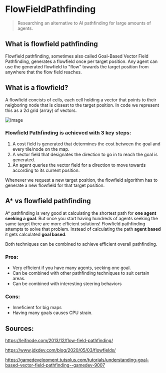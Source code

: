# FlowFieldPathfinding
> Researching an alternative to AI pathfinding for large amounts of agents.

## What is flowfield pathfinding
Flowfield pathfinding, sometimes also called Goal-Based Vector Field Pathfinding, generates a flowfield once per target position. Any agent can use the generated flowfield to "flow" towards the target position from anywhere that the flow field reaches.

## What is a flowfield?
A flowfield concists of cells, each cell holding a vector that points to their neigboring node that is closest to the target position. In code we represent this as a 2d grid (array) of vectors.

![Image](https://leifnode.com/wp-content/uploads/2013/12/ProjectTemplate-2013-12-05-10-25-33-59.jpg)

### Flowfield Pathfinding is achieved with 3 key steps:

  1. A cost field is generated that determines the cost between the goal and every tile/node on the map.
  2. A vector field that designates the direction to go in to reach the goal is generated.
  3. An agent queries the vector field for a direction to move towards according to its current position.
 
Whenever we request a new target position, the flowfield algorithm has to generate a new flowfield for that target position.

## A* vs flowfield pathfinding
A* pathfinding is very good at calculating the shortest path for **one agent seeking a goal**. But once you start having hundreds of agents seeking the same target there are more efficient solutions! Flowfield pathfinding attempts to solve that problem. Instead of calculating the path **agent based** it gets calculated **goal based**.

Both techniques can be combined to achieve efficient overall pathfinding.

### Pros:
  - Very efficient if you have many agents, seeking one goal.
  - Can be combined with other pathfinding techniques to suit certain areas.
  - Can be combined with interesting steering behaviors
  
### Cons:
  - Inneficient for big maps
  - Having many goals causes CPU strain.

## Sources:
https://leifnode.com/2013/12/flow-field-pathfinding/

https://www.jdxdev.com/blog/2020/05/03/flowfields/

https://gamedevelopment.tutsplus.com/tutorials/understanding-goal-based-vector-field-pathfinding--gamedev-9007

